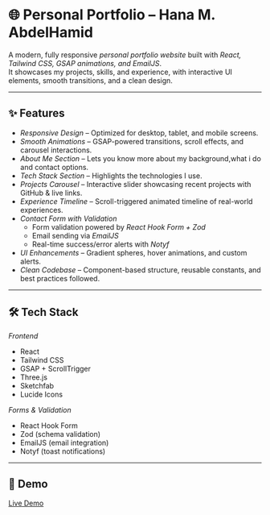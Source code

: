# 🌐 Personal Portfolio – Hana M. AbdelHamid  

A modern, fully responsive *personal portfolio website* built with *React, Tailwind CSS, GSAP animations, and EmailJS*.  
It showcases my projects, skills, and experience, with interactive UI elements, smooth transitions, and a clean design.  

---

## ✨ Features  

- *Responsive Design* – Optimized for desktop, tablet, and mobile screens.  
- *Smooth Animations* – GSAP-powered transitions, scroll effects, and carousel interactions.
- *About Me Section* – Lets you know more about my background,what i do and contact options. 
- *Tech Stack Section* – Highlights the technologies I use.  
- *Projects Carousel* – Interactive slider showcasing recent projects with GitHub & live links.  
- *Experience Timeline* – Scroll-triggered animated timeline of real-world experiences.  
- *Contact Form with Validation*  
  - Form validation powered by *React Hook Form + Zod*  
  - Email sending via *EmailJS*  
  - Real-time success/error alerts with *Notyf*  
- *UI Enhancements* – Gradient spheres, hover animations, and custom alerts.  
- *Clean Codebase* – Component-based structure, reusable constants, and best practices followed.  

---

## 🛠 Tech Stack  

*Frontend*  
- React
- Tailwind CSS  
- GSAP + ScrollTrigger
- Three.js
- Sketchfab  
- Lucide Icons  

*Forms & Validation*  
- React Hook Form  
- Zod (schema validation)  
- EmailJS (email integration)  
- Notyf (toast notifications)

--- 

## 📸 Demo
[Live Demo](https://personal-portfolio-umber-xi.vercel.app/)
